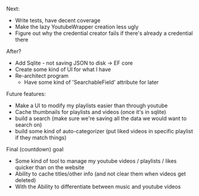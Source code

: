 Next:
- Write tests, have decent coverage
- Make the lazy YoutubeWrapper creation less ugly
- Figure out why the credential creator fails if there's already a credential there

After?
- Add Sqlite - not saving JSON to disk -> EF core
- Create some kind of UI for what I have
- Re-architect program
    - Have some kind of 'SearchableField' attribute for later

Future features:
- Make a UI to modify my playlists easier than through youtube
- Cache thumbnails for playlists and videos (once it's in sqlite)
- build a search (make sure we're saving all the data we would want to search on)
- build some kind of auto-categorizer (put liked videos in specific playlist if they match things)

Final (countdown) goal
- Some kind of tool to manage my youtube videos / playlists / likes quicker than on the website
- Ability to cache titles/other info (and not clear them when videos get deleted)
- With the Ability to differentiate between music and youtube videos